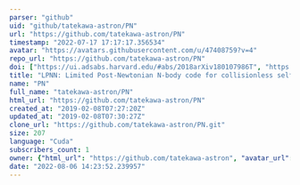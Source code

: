 ```yaml
---
parser: "github"
uid: "github/tatekawa-astron/PN"
url: "https://github.com/tatekawa-astron/PN"
timestamp: "2022-07-17 17:17:17.356534"
avatar: "https://avatars.githubusercontent.com/u/47408759?v=4"
repo_url: "https://github.com/tatekawa-astron/PN"
doi: ["https://ui.adsabs.harvard.edu/#abs/2018arXiv180107986T", "https://ui.adsabs.harvard.edu/abs/2019ascl.soft02002T/abstract"]
title: "LPNN: Limited Post-Newtonian N-body code for collisionless self-gravitating systems"
name: "PN"
full_name: "tatekawa-astron/PN"
html_url: "https://github.com/tatekawa-astron/PN"
created_at: "2019-02-08T07:27:20Z"
updated_at: "2019-02-08T07:30:27Z"
clone_url: "https://github.com/tatekawa-astron/PN.git"
size: 207
language: "Cuda"
subscribers_count: 1
owner: {"html_url": "https://github.com/tatekawa-astron", "avatar_url": "https://avatars.githubusercontent.com/u/47408759?v=4", "login": "tatekawa-astron", "type": "Organization"}
date: "2022-08-06 14:23:52.239957"
---
```

